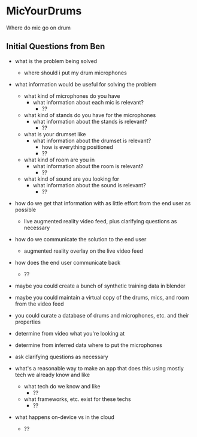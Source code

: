 # MicYourDrums
Where do mic go on drum

## Initial Questions from Ben


- what is the problem being solved
  - where should i put my drum microphones
- what information would be useful for solving the problem
  - what kind of microphones do you have
    - what information about each mic is relevant?
      - ??
  - what kind of stands do you have for the microphones
    - what information about the stands is relevant?
      - ??
  - what is your drumset like
    - what information about the drumset is relevant?
      - how is everything positioned
      - ??
  - what kind of room are you in
    - what information about the room is relevant?
      - ??
  - what kind of sound are you looking for
    - what information about the sound is relevant?
      - ??
- how do we get that information with as little effort from the end user as possible
  - live augmented reality video feed, plus clarifying questions as necessary
- how do we communicate the solution to the end user
  - augmented reality overlay on the live video feed
- how does the end user communicate back
  - ??

- maybe you could create a bunch of synthetic training data in blender
- maybe you could maintain a virtual copy of the drums, mics, and room from the video feed
- you could curate a database of drums and microphones, etc. and their properties

- determine from video what you're looking at
- determine from inferred data where to put the microphones
- ask clarifying questions as necessary

- what's a reasonable way to make an app that does this using mostly tech we already know and like
  - what tech do we know and like
    - ??
  - what frameworks, etc. exist for these techs
    - ??
- what happens on-device vs in the cloud
  - ??
